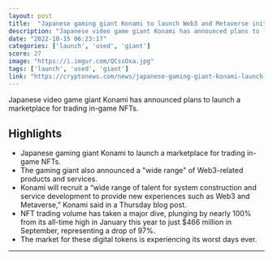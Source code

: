 ```yaml
---
layout: post
title:  "Japanese gaming giant Konami to launch Web3 and Metaverse initiative."
description: "Japanese video game giant Konami has announced plans to launch a marketplace for trading in-game NFTs."
date: "2022-10-15 06:23:17"
categories: ['launch', 'used', 'giant']
score: 27
image: "https://i.imgur.com/QCssOxa.jpg"
tags: ['launch', 'used', 'giant']
link: "https://cryptonews.com/news/japanese-gaming-giant-konami-launch-web3-metaverse-initiative.htm"
---
```


Japanese video game giant Konami has announced plans to launch a marketplace for trading in-game NFTs.

## Highlights

- Japanese gaming giant Konami to launch a marketplace for trading in-game NFTs.
- The gaming giant also announced a "wide range" of Web3-related products and services.
- Konami will recruit a “wide range of talent for system construction and service development to provide new experiences such as Web3 and Metaverse,” Konami said in a Thursday blog post.
- NFT trading volume has taken a major dive, plunging by nearly 100% from its all-time high in January this year to just $466 million in September, representing a drop of 97%.
- The market for these digital tokens is experiencing its worst days ever.

---
